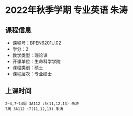 # 2022年秋季学期 专业英语 朱涛






## 课程信息

- 课程号：BPEN6201U.02
- 学分：2
- 教学类型：理论课
- 开课单位：生命科学学院
- 课程类别：硕士
- 课程层次：专业硕士

## 上课时间

```
2~4,7~14周 3A112 :5(11,12,13) 朱涛
7周 3A112 :7(11,12,13) 朱涛
```

